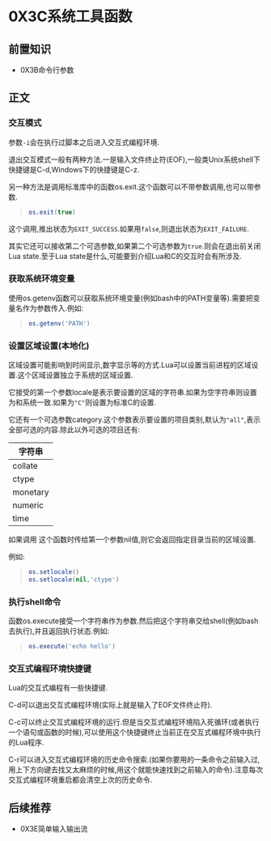 # 0X3C系统工具函数

## 前置知识

* 0X3B命令行参数

## 正文

### 交互模式

参数`-i`会在执行过脚本之后进入交互式编程环境.

退出交互模式一般有两种方法.一是输入文件终止符(EOF),一般类Unix系统shell下快捷键是C-d,Windows下的快捷键是C-z.

另一种方法是调用标准库中的函数os.exit.这个函数可以不带参数调用,也可以带参数.

>```lua
>os.exit(true)
>```

这个调用,推出状态为`EXIT_SUCCESS`.如果用`false`,则退出状态为`EXIT_FAILURE`.

其实它还可以接收第二个可选参数,如果第二个可选参数为`true`.则会在退出前关闭Lua state.至于Lua state是什么,可能要到介绍Lua和C的交互时会有所涉及.

### 获取系统环境变量

使用os.getenv函数可以获取系统环境变量(例如bash中的PATH变量等).需要把变量名作为参数传入.例如:

>```lua
>os.getenv('PATH')
>```

### 设置区域设置(本地化)

区域设置可能影响到时间显示,数字显示等的方式.Lua可以设置当前进程的区域设置.这个区域设置独立于系统的区域设置.

它接受的第一个参数locale是表示要设置的区域的字符串.如果为空字符串则设置为和系统一致.如果为`"C"`则设置为标准C的设置.

它还有一个可选参数category.这个参数表示要设置的项目类别,默认为`"all"`,表示全部可选的内容.除此以外可选的项目还有:

| 字符串 |
| ---- |
| collate |
| ctype |
| monetary |
| numeric |
| time |

如果调用 这个函数时传给第一个参数nil值,则它会返回指定目录当前的区域设置.

例如:

>```lua
>os.setlocale()
>os.setlocale(nil,'ctype')
>```

### 执行shell命令

函数os.execute接受一个字符串作为参数.然后把这个字符串交给shell(例如bash去执行),并且返回执行状态.例如:

>```lua
>os.execute('echo hello')
>```

### 交互式编程环境快捷键

Lua的交互式编程有一些快捷键.

C-d可以退出交互式编程环境(实际上就是输入了EOF文件终止符).

C-c可以终止交互式编程环境的运行.但是当交互式编程环境陷入死循环(或者执行一个语句或函数的时候),可以使用这个快捷键终止当前正在交互式编程环境中执行的Lua程序.

C-r可以进入交互式编程环境的历史命令搜索.(如果你要用的一条命令之前输入过,用上下方向键去找又太麻烦的时候,用这个就能快速找到之前输入的命令).注意每次交互式编程环境重启都会清空上次的历史命令.

## 后续推荐

* 0X3E简单输入输出流